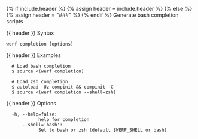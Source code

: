 {% if include.header %}
{% assign header = include.header %}
{% else %}
{% assign header = "###" %}
{% endif %}
Generate bash completion scripts

{{ header }} Syntax

```shell
werf completion [options]
```

{{ header }} Examples

```shell
  # Load bash completion
  $ source <(werf completion)

  # Load zsh completion
  $ autoload -Uz compinit && compinit -C
  $ source <(werf completion --shell=zsh)
```

{{ header }} Options

```shell
  -h, --help=false:
            help for completion
      --shell='bash':
            Set to bash or zsh (default $WERF_SHELL or bash)
```

